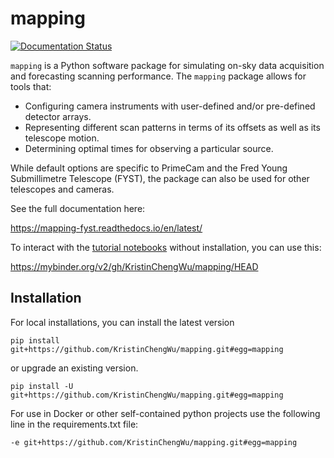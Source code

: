 # mapping

[![Documentation Status](https://readthedocs.org/projects/mapping-fyst/badge/?version=latest)](https://mapping-fyst.readthedocs.io/en/latest/?badge=latest)

``mapping`` is a Python software package for simulating on-sky data acquisition and forecasting scanning performance. 
The ``mapping`` package allows for tools that:

* Configuring camera instruments with user-defined and/or pre-defined detector arrays. 
* Representing different scan patterns in terms of its offsets as well as its telescope motion. 
* Determining optimal times for observing a particular source.

While default options are specific to PrimeCam and the Fred Young Submillimetre Telescope (FYST),
the package can also be used for other telescopes and cameras. 

See the full documentation here: 

https://mapping-fyst.readthedocs.io/en/latest/

To interact with the [tutorial notebooks](tutorials) without installation, you can use this:

https://mybinder.org/v2/gh/KristinChengWu/mapping/HEAD

##  Installation

For local installations, you can install the latest version

```
pip install git+https://github.com/KristinChengWu/mapping.git#egg=mapping
```

or upgrade an existing version. 

```
pip install -U git+https://github.com/KristinChengWu/mapping.git#egg=mapping
```

For use in Docker or other self-contained python projects use the following line in the requirements.txt file:

```
-e git+https://github.com/KristinChengWu/mapping.git#egg=mapping
```